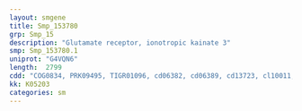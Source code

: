 ```yaml
---
layout: smgene
title: Smp_153780
grp: Smp_15
description: "Glutamate receptor, ionotropic kainate 3"
smp: Smp_153780.1
uniprot: "G4VQN6"
length:  2799
cdd: "COG0834, PRK09495, TIGR01096, cd06382, cd06389, cd13723, cl10011, cl21456, pfam00060, pfam00497, pfam10613, smart00062, smart00079"
kk: K05203
categories: sm
---
```

